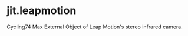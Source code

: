 jit.leapmotion
==============

Cycling74 Max External Object of Leap Motion's stereo infrared camera.
